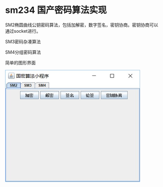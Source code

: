 # sm234 国产密码算法实现

SM2椭圆曲线公钥密码算法，包括加解密，数字签名，密钥协商。密钥协商可以通过socket进行。

SM3密码杂凑算法

SM4分组密码算法

简单的图形界面

![image](https://github.com/hanming215/sm234/blob/master/images/ui.jpg)
